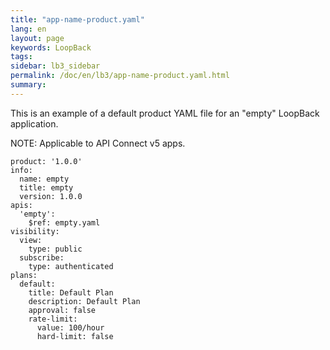 ```yaml
---
title: "app-name-product.yaml"
lang: en
layout: page
keywords: LoopBack
tags:
sidebar: lb3_sidebar
permalink: /doc/en/lb3/app-name-product.yaml.html
summary:
---
```


This is an example of a default product YAML file for an "empty" LoopBack application.

NOTE: Applicable to API Connect v5 apps.

```
product: '1.0.0'
info:
  name: empty
  title: empty
  version: 1.0.0
apis:
  'empty':
    $ref: empty.yaml
visibility:
  view:
    type: public
  subscribe:
    type: authenticated
plans:
  default:
    title: Default Plan
    description: Default Plan
    approval: false
    rate-limit:
      value: 100/hour
      hard-limit: false
```

